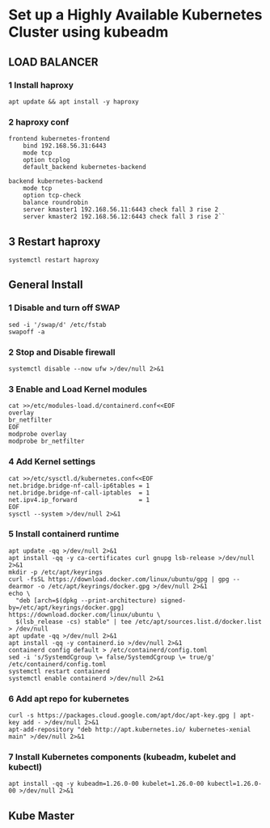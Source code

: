 # Set up a Highly Available Kubernetes Cluster using kubeadm
## LOAD BALANCER

### 1 Install haproxy
```apt update && apt install -y haproxy```

### 2 haproxy conf
```
frontend kubernetes-frontend
    bind 192.168.56.31:6443
    mode tcp
    option tcplog
    default_backend kubernetes-backend

backend kubernetes-backend
    mode tcp
    option tcp-check
    balance roundrobin
    server kmaster1 192.168.56.11:6443 check fall 3 rise 2
    server kmaster2 192.168.56.12:6443 check fall 3 rise 2``
```

## 3 Restart haproxy    
```systemctl restart haproxy```

## General Install

### 1 Disable and turn off SWAP
```
sed -i '/swap/d' /etc/fstab
swapoff -a
```

### 2 Stop and Disable firewall
```systemctl disable --now ufw >/dev/null 2>&1```

### 3 Enable and Load Kernel modules
```
cat >>/etc/modules-load.d/containerd.conf<<EOF
overlay
br_netfilter
EOF
modprobe overlay
modprobe br_netfilter
```
### 4 Add Kernel settings
```
cat >>/etc/sysctl.d/kubernetes.conf<<EOF
net.bridge.bridge-nf-call-ip6tables = 1
net.bridge.bridge-nf-call-iptables  = 1
net.ipv4.ip_forward                 = 1
EOF
sysctl --system >/dev/null 2>&1
```

### 5 Install containerd runtime
```
apt update -qq >/dev/null 2>&1
apt install -qq -y ca-certificates curl gnupg lsb-release >/dev/null 2>&1
mkdir -p /etc/apt/keyrings
curl -fsSL https://download.docker.com/linux/ubuntu/gpg | gpg --dearmor -o /etc/apt/keyrings/docker.gpg >/dev/null 2>&1
echo \
  "deb [arch=$(dpkg --print-architecture) signed-by=/etc/apt/keyrings/docker.gpg] https://download.docker.com/linux/ubuntu \
  $(lsb_release -cs) stable" | tee /etc/apt/sources.list.d/docker.list > /dev/null
apt update -qq >/dev/null 2>&1
apt install -qq -y containerd.io >/dev/null 2>&1
containerd config default > /etc/containerd/config.toml
sed -i 's/SystemdCgroup \= false/SystemdCgroup \= true/g' /etc/containerd/config.toml
systemctl restart containerd
systemctl enable containerd >/dev/null 2>&1
```

### 6 Add apt repo for kubernetes
```
curl -s https://packages.cloud.google.com/apt/doc/apt-key.gpg | apt-key add - >/dev/null 2>&1
apt-add-repository "deb http://apt.kubernetes.io/ kubernetes-xenial main" >/dev/null 2>&1
```

### 7 Install Kubernetes components (kubeadm, kubelet and kubectl)
```apt install -qq -y kubeadm=1.26.0-00 kubelet=1.26.0-00 kubectl=1.26.0-00 >/dev/null 2>&1```


## Kube Master 
